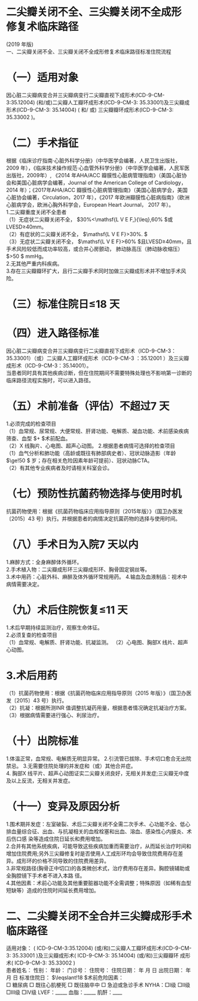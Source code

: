 # 二尖瓣关闭不全、三尖瓣关闭不全成形 修复术临床路径  
(2019 年版)  
一、二尖瓣关闭不全、三尖瓣关闭不全成形修复术临床路径标准住院流程  
# （一）适用对象  
因心脏二尖瓣病变合并三尖瓣病变行二尖瓣直视下成形术(ICD-9-CM-3:35.12004) (和/或)二尖瓣人工瓣环成形术(ICD-9-CM-3: 35.33001)及三尖瓣成形术(ICD-9-CM-3: 
 35.14004) ( 和/ 或) 三尖瓣瓣环成形术(ICD-9-CM-3: 
35.33002 )。  
# （二）手术指征  
根据《临床诊疗指南·心脏外科学分册》（中华医学会编著，人民卫生出版社，2009 年），《临床技术操作规范·心血管外科学分册》（中华医学会编著，人民军医出版社，2009年）, 《2014 年AHA/ACC 瓣膜性心脏病管理指南》（美国心脏协会和美国心脏病学会编著，Journal of the American College of Cardiology，2014 年）；《2017年AHA/ACC 瓣膜性心脏病管理指南》（美国心脏病学会，美国心脏协会编著，Circulation，2017 年），《2017 年欧洲瓣膜性心脏病指南》（欧洲心脏病学会，欧洲心胸外科学会，European Heart Journal， 2017 年）。  
1.二尖瓣重度关闭不全患者  
（1）无症状二尖瓣关闭不全， $30\%<\mathsf{L V E F\,}{\leq}\,60\% $或LVESD≥40mm。  
（2）有症状的二尖瓣关闭不全， $\mathsf{L V E F}>30\%. $  
（3）无症状二尖瓣关闭不全， $\mathsf{L V E F}>60\% $且LVESD≥40mm，且手术风险较低而成功率较高，或合并心房颤动， 肺动脉高压（肺动脉收缩压） $>50 $ mmHg。  
2.无其他严重内科疾病。  
3.存在三尖瓣瓣环扩大，且行二尖瓣手术同时加做三尖瓣成形术并不增加手术风险。  
# （三）标准住院日≤18 天  
# （四）进入路径标准  
因心脏二尖瓣病变合并三尖瓣病变行二尖瓣直视下成形术（ICD-9-CM-3：35.33001）（或）二尖瓣人工瓣环成形术（ICD-9-CM-3 ：35.12001 ）及三尖瓣成形术（ICD-9-CM-3：35.14001）。  
当患者同时具有其他疾病诊断，但在住院期间不需要特殊处理也不影响第一诊断的临床路径流程实施时，可以进入路径。  
# （五）术前准备（评估）不超过7 天  
1.必须完成的检查项目  
（1）血常规、尿常规、大便常规、肝肾功能、电解质、凝血功能、术前感染疾病筛查、血型 $+ $术前配血。  
（2）X 线胸片、心电图、超声心动图。 2.根据患者病情可选择的检查项目  
（1）血气分析和肺功能（高龄或既往有肺部病史者）、冠状动脉造影（年龄 $\ge\!50 $ 岁；存在相关危险因素年龄可提前）、冠状动脉CTA。  
（2）有其他专业疾病者及时请相关科室会诊。  
# （七）预防性抗菌药物选择与使用时机  
抗菌药物使用：根据《抗菌药物临床应用指导原则（2015年版）》（国卫办医发〔2015〕43 号）执行。并根据患者的病情决定抗菌药物的选择与使用时间。  
# （八）手术日为入院7 天以内  
1.麻醉方式：全身麻醉体外循环。  
2.手术植入物：二尖瓣成形环三尖瓣成形环、胸骨固定钢丝等。  
3.术中用药：心脏外科、麻醉及体外循环常规用药。 4.输血及血液制品：视术中病情需要决定。  
# （九）术后住院恢复≤11 天  
1.术后早期持续监测治疗，观察生命体征。  
2.必须复查的检查项目  
（1）血常规、电解质、肝肾功能、抗凝监测。 （2）心电图、胸部X 线片、超声心动图。  
# 3.术后用药  
（1）抗菌药物使用：根据《抗菌药物临床应用指导原则（2015 年版）》（国卫办医发〔2015〕43 号）执行。  
（2）抗凝：根据所测INR 值调整抗凝药用量，根据患者情况确定抗凝治疗方案。  
（3）根据病情需要进行强心、利尿治疗。  
# （十）出院标准  
1.体温正常，血常规、电解质无明显异常。 2.引流管已拔除、手术切口愈合无出院禁忌。 3.无需要住院处理的并发症和（或）其他合并症。  
4. 胸部X 线平片、超声心动图证实二尖瓣关闭良好，无相关并发症;三尖瓣无中度及以上反流，无相关并发症。  
# （十一）变异及原因分析  
1.围术期并发症：左室破裂、术后二尖瓣关闭不全需二次手术、心功能不全、低心排血量综合征、出血、与抗凝相关的血栓栓塞和出血、溶血、感染性心内膜炎、术后伤口感 染等造成住院日延长和费用增加。  
2.合并有其他系统疾病，可能导致这些疾病加重而需要治疗，从而延长治疗时间和增加住院费用;另外三尖瓣修复时是否使用人工成形环均会导致住院费用存在差异。成形环的价格不同导致的住院费用差异。  
3.非常规路径(胸骨正中切口)的各类微创术式，治疗费用存在差异。胸腔镜辅助或全胸腔镜下手术者不进入本路 径。  
4.其他因素：术前心功能及其他重要脏器功能不全需调整；特殊原因（如稀有血型短缺等）造成的住院时间延长费用增加。  
# 二、二尖瓣关闭不全合并三尖瓣成形手术临床路径  
适用对象： ( ICD-9-CM-3:35.12004) (或/和)二尖瓣人工瓣环成形术(ICD-9-CM-3:  35.33001 )及三尖瓣成形术( ICD-9-CM-3: 35.14004) (或/和)三尖瓣瓣环 成形术( ICD-9-CM-3: 35.33002 )  
患者姓名：       性别：   年龄：    门诊号：       住院号：           住院日期：    年    月    日 出院日期：    年    月    日  标准住院日： $\leqslant\!18 $术前危险因素：  
□ 糖尿病   □ 既往心肌梗死   □ 既往脑卒中   □ 急迫或急诊手术    NYHA：□Ⅰ级  □Ⅱ级  □Ⅲ级  □Ⅳ级    LVEF：_____   血脂：_____  肌酐：____  
